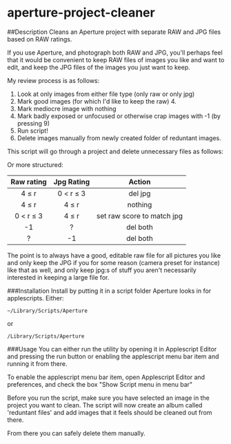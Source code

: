 aperture-project-cleaner
========================

##Description
Cleans an Aperture project with separate RAW and JPG files based on RAW ratings.

If you use Aperture, and photograph both RAW and JPG, you'll perhaps feel
that it would be convenient to keep RAW files of images you like and want to
edit, and keep the JPG files of the images you just want to keep.

My review process is as follows:

1. Look at only images from either file type (only raw or only jpg)
2. Mark good images (for which I'd like to keep the raw) 4.
3. Mark mediocre image with nothing
4. Mark badly exposed or unfocused or otherwise crap images with -1 (by pressing 9)
5. Run script!
6. Delete images manually from newly created folder of reduntant images.

This script will go through a project and delete unnecessary files as follows:

Or more structured:


| Raw rating      | Jpg Rating    | Action                       |
|:---------------:|:-------------:|:----------------------------:|
| 4 ≤ r           | 0 < r ≤ 3     | del jpg                      |
| 4 ≤ r           | 4 ≤ r         | nothing                      |
| 0 < r ≤ 3       | 4 ≤ r         | set raw score to match jpg   |
| -1              | ?             | del both                     |
| ?               | -1            | del both                     |

The point is to always have a good, editable raw file for all pictures you like
and only keep the JPG if you for some reason (camera preset for instance)
like that as well, and only keep jpg:s of stuff you aren't necessarily
interested in keeping a large file for.


###Installation
Install by putting it in a script folder Aperture looks in for applescripts. Either:

`~/Library/Scripts/Aperture`

or

`/Library/Scripts/Aperture`

###Usage
You can either run the utility by opening it in Applescript Editor and pressing the run button or
enabling the applescript menu bar item and running it from there.

To enable the applescript menu bar item, open Applescript Editor and preferences, and 
check the box "Show Script menu in menu bar"

Before you run the script, make sure you have selected an image in the project you want to clean.
The script will now create an album called 'reduntant files' and add images that it feels should be cleaned out from there.

From there you can safely delete them manually.
